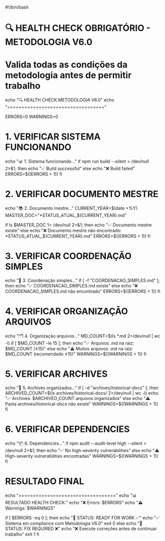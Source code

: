 #!/bin/bash

# 🔍 HEALTH CHECK OBRIGATÓRIO - METODOLOGIA V6.0
# Valida todas as condições da metodologia antes de permitir trabalho

echo "🔍 HEALTH CHECK METODOLOGIA V6.0"
echo "=================================="

ERRORS=0
WARNINGS=0

# 1. VERIFICAR SISTEMA FUNCIONANDO
echo "📊 1. Sistema funcionando..."
if npm run build --silent > /dev/null 2>&1; then
    echo "✅ Build successful"
else
    echo "❌ Build failed"
    ERRORS=$((ERRORS + 1))
fi

# 2. VERIFICAR DOCUMENTO MESTRE
echo "📚 2. Documento mestre..."
CURRENT_YEAR=$(date +%Y)
MASTER_DOC="*STATUS_ATUAL_${CURRENT_YEAR}.md"

if ls $MASTER_DOC 1> /dev/null 2>&1; then
    echo "✅ Documento mestre existe"
else
    echo "❌ Documento mestre não encontrado: *STATUS_ATUAL_${CURRENT_YEAR}.md"
    ERRORS=$((ERRORS + 1))
fi

# 3. VERIFICAR COORDENAÇÃO SIMPLES
echo "🤝 3. Coordenação simples..."
if [ -f "COORDENACAO_SIMPLES.md" ]; then
    echo "✅ COORDENACAO_SIMPLES.md existe"
else
    echo "❌ COORDENACAO_SIMPLES.md não encontrado"
    ERRORS=$((ERRORS + 1))
fi

# 4. VERIFICAR ORGANIZAÇÃO ARQUIVOS
echo "🗂️ 4. Organização arquivos..."
MD_COUNT=$(ls *.md 2>/dev/null | wc -l)
if [ $MD_COUNT -le 15 ]; then
    echo "✅ Arquivos .md na raiz: $MD_COUNT (≤15)"
else
    echo "⚠️ Muitos arquivos .md na raiz: $MD_COUNT (recomendado ≤15)"
    WARNINGS=$((WARNINGS + 1))
fi

# 5. VERIFICAR ARCHIVES
echo "📁 5. Archives organizados..."
if [ -d "archives/historical-docs" ]; then
    ARCHIVED_COUNT=$(ls archives/historical-docs/ 2>/dev/null | wc -l)
    echo "✅ Archives: $ARCHIVED_COUNT arquivos organizados"
else
    echo "⚠️ Pasta archives/historical-docs não existe"
    WARNINGS=$((WARNINGS + 1))
fi

# 6. VERIFICAR DEPENDENCIES
echo "📦 6. Dependencies..."
if npm audit --audit-level high --silent > /dev/null 2>&1; then
    echo "✅ No high-severity vulnerabilities"
else
    echo "⚠️ High-severity vulnerabilities encontradas"
    WARNINGS=$((WARNINGS + 1))
fi

# RESULTADO FINAL
echo "=================================="
echo "📊 RESULTADO HEALTH CHECK:"
echo "❌ Errors: $ERRORS"
echo "⚠️ Warnings: $WARNINGS"

if [ $ERRORS -eq 0 ]; then
    echo "🎯 STATUS: READY FOR WORK ✅"
    echo "✅ Sistema em compliance com Metodologia V6.0"
    exit 0
else
    echo "🚨 STATUS: FIX REQUIRED ❌"
    echo "❌ Execute correções antes de continuar trabalho"
    exit 1
fi 